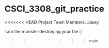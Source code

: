 # CSCI_3308_git_practice
<<<<<<< HEAD
Project Team Members: 
Jasey

I am the monster destroying your file :)

>>>>>>> main
